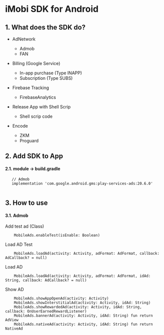 # iMobi SDK for Android

## 1. What does the SDK do?

 - AdNetwork
    + Admob
    + FAN

 - Billing (Google Service)
    + In-app purchase (Type INAPP)
    + Subscription (Type SUBS)
   
 - Firebase Tracking
    + FirebaseAnalytics

 - Release App with Shell Scrip
    + Shell scrip code
   
- Encode
    + ZKM
    + Proguard


## 2. Add SDK to App

#### 2.1. module -> build.gradle
```
   // Admob
   implementation 'com.google.android.gms:play-services-ads:20.6.0'
   
```

## 3. How to use

#### 3.1. Admob
Add test ad (Class<out Application>)
```
    MobileAds.enableTest(isEnable: Boolean)
```

Load AD Test
```
    MobileAds.loadAd(activity: Activity, adFormat: AdFormat, callback: AdCallback? = null)
```

Load AD
```
    MobileAds.loadAd(activity: Activity, adFormat: AdFormat, idAd: String, callback: AdCallback? = null)
```

Show AD
```
    MobileAds.showAppOpenAd(activity: Activity)
    MobileAds.showInterstitialAd(activity: Activity, idAd: String)
    MobileAds.showRewardedAd(activity: Activity, idAd: String, callback: OnUserEarnedRewardListener)
    MobileAds.bannerAd(activity: Activity, idAd: String) fun return AdView
    MobileAds.nativeAd(activity: Activity, idAd: String) fun return NativeAd
```
